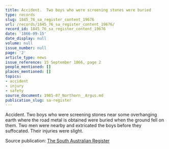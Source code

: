 ```yaml
---
title: Accident.  Two boys who were screening stones were buried
type: records
slug: 1845_76_sa_register_content_19676
url: /records/1845_76_sa_register_content_19676/
record_id: 1845_76_sa_register_content_19676
date: '1866-09-15'
date_display: null
volume: null
issue_number: null
page: '2'
article_type: news
issue_reference: 15 September 1866, page 2
people_mentioned: []
places_mentioned: []
topics:
- accident
- injury
- safety
source_document: 1985-87_Northern__Argus.md
publication_slug: sa-register
---
```


Accident.  Two boys who were screening stones near some overhanging earth where the road metal is obtained were buried when the ground fell on them.  Two men were nearby and extricated the boys before they suffocated.  Their injuries were slight.

Source publication: [The South Australian Register](/publications/sa-register/)
